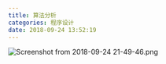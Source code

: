 ```yaml
---
title: 算法分析
categories: 程序设计
date: 2018-09-24 13:52:19
---
```


![Screenshot from 2018-09-24 21-49-46.png](https://jason87459473.files.wordpress.com/2018/09/screenshot-from-2018-09-24-21-49-46.png)
